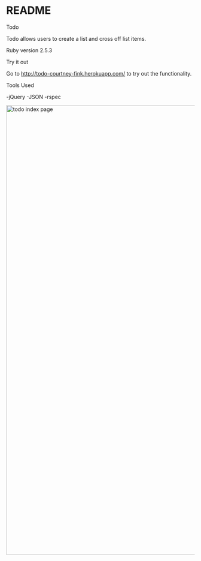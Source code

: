 # README

Todo

Todo allows users to create a list and cross off list items.

Ruby version
2.5.3

Try it out

Go to http://todo-courtney-fink.herokuapp.com/ to try out the functionality.

Tools Used

-jQuery
-JSON
-rspec

<img width="1199" alt="todo index page" src="https://user-images.githubusercontent.com/49853567/80624452-b09b3a80-8a19-11ea-931b-3b2f4bd9398f.png">
